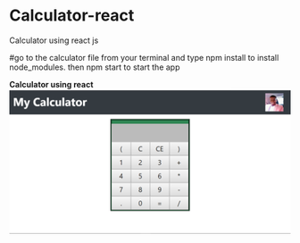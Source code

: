 # Calculator-react
Calculator using react js

#go to the calculator file from your terminal and 
type npm install to install node_modules. then npm start to start the app

<b>Calculator using react</b>
![](ReadMe.md/slide.png)
